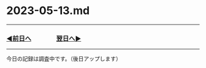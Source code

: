 # 2023-05-13.md

---
### [◀️前日へ](https://github.com/yuasys/chatty-journal/blob/main/2023/05/2023-05-12.md)&emsp;&emsp;&emsp;&emsp;[翌日へ▶️](https://github.com/yuasys/chatty-journal/blob/main/2023/05/2023-05-14.md)
---

今日の記録は調査中です。（後日アップします）
